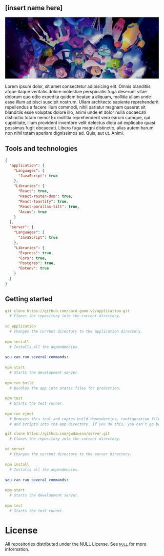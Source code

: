 ## [insert name here]

![An illustration showing a variety of differently themed Octocats. Monuments from different cities are indicated in the background like the Space Needle, Berlin Fernsehturm and Transamerica Pyramid.](../assets/BANNER.jpeg)

Lorem ipsum dolor, sit amet consectetur adipisicing elit. Omnis blanditiis atque itaque veritatis dolore molestiae perspiciatis fuga deserunt vitae dolorum quo odio expedita quidem beatae a aliquam, mollitia ullam unde esse illum adipisci suscipit nostrum. Ullam architecto sapiente reprehenderit repellendus a facere illum commodi, nihil pariatur magnam quaerat sit blanditiis esse voluptas dolore illo, animi unde et dolor nulla obcaecati distinctio totam nemo! Ex mollitia reprehenderit vero earum cumque, qui cupiditate, illum provident inventore velit delectus dicta ad explicabo quasi possimus fugit obcaecati. Libero fuga magni distinctio, alias autem harum non nihil totam aperiam dignissimos ad. Quis, aut ut. Animi.

## Tools and technologies

```json
{
  "application": {
    "Languages": {
      "JavaScript": true
    },
    "Libraries": {
      "React": true,
      "React-router-dom": true,
      "React-toastify": true,
      "React-parallax-tilt": true,
      "Axios": true
    }
  },
  "server": {
    "Languages": {
      "JavaScript": true
    },
    "Libraries": {
      "Express": true,
      "Cors": true,
      "Postgres": true,
      "Dotenv": true
    }
  }
}
```

## Getting started

```yaml
git clone https://github.com/card-game-v2/application.git
  # Clones the repository into the current directory.

cd application
  # Changes the current directory to the application directory.

npm install
  # Installs all the dependencies.

you can run several commands:

npm start
  # Starts the development server.

npm run build
  # Bundles the app into static files for production.

npm test
  # Starts the test runner.

npm run eject
  # Removes this tool and copies build dependencies, configuration files
  # and scripts into the app directory. If you do this, you can’t go back!
```

```yaml
git clone https://github.com/gwdawson/server.git
  # Clones the repository into the current directory.

cd server
  # Changes the current directory to the server directory.

npm install
  # Installs all the dependencies.

you can run several commands:

npm start
  # Starts the development server.

npm test
  # Starts the test runner.
```

# License

All repositories distributed under the NULL License. See [`NULL`]() for more information.
